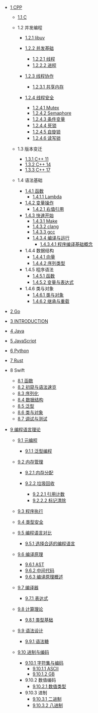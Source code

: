  - [1 CPP](/CPP/README.md)
    - [1.1 C](/CPP/C/README.md)
      
    - 1.2 并发编程
      - [1.2.1 libuv](/CPP/并发编程/libuv/README.md)
        
      - [1.2.2 并发基础](/CPP/并发编程/并发基础/README.md)
        - [1.2.2.1 线程](/CPP/并发编程/并发基础/线程.md)
        - [1.2.2.2 进程](/CPP/并发编程/并发基础/进程.md)
      - [1.2.3 线程协作](/CPP/并发编程/线程协作/README.md)
        - [1.2.3.1 共享内存](/CPP/并发编程/线程协作/共享内存.md)
      - [1.2.4 线程安全](/CPP/并发编程/线程安全/README.md)
        - [1.2.4.1 Mutex](/CPP/并发编程/线程安全/Mutex.md)
        - [1.2.4.2 Semaphore](/CPP/并发编程/线程安全/Semaphore.md)
        - [1.2.4.3 条件变量](/CPP/并发编程/线程安全/条件变量.md)
        - [1.2.4.4 死锁](/CPP/并发编程/线程安全/死锁.md)
        - [1.2.4.5 自旋锁](/CPP/并发编程/线程安全/自旋锁.md)
        - [1.2.4.6 读写锁](/CPP/并发编程/线程安全/读写锁.md)
    - 1.3 版本变迁
      - [1.3.1 C++ 11](/CPP/版本变迁/C++%2011.md)
      - [1.3.2 C++ 14](/CPP/版本变迁/C++%2014.md)
      - [1.3.3 C++ 17](/CPP/版本变迁/C++%2017.md)
    - 1.4 语法基础
      - [1.4.1 函数](/CPP/语法基础/函数/README.md)
        - [1.4.1.1 Lambda](/CPP/语法基础/函数/Lambda.md)
      - [1.4.2 变量操作](/CPP/语法基础/变量操作/README.md)
        - [1.4.2.1 右值引用](/CPP/语法基础/变量操作/右值引用.md)
      - [1.4.3 快速开始](/CPP/语法基础/快速开始/README.md)
        - [1.4.3.1 Make](/CPP/语法基础/快速开始/Make.md)
        - [1.4.3.2 clang](/CPP/语法基础/快速开始/clang.md)
        - [1.4.3.3 gcc](/CPP/语法基础/快速开始/gcc.md)
        - [1.4.3.4 编译与运行](/CPP/语法基础/快速开始/编译与运行/README.md)
          - [1.4.3.4.1 程序编译基础概念](/CPP/语法基础/快速开始/编译与运行/程序编译基础概念.md)
      - 1.4.4 数据结构
        - [1.4.4.1 向量](/CPP/语法基础/数据结构/向量.md)
        - [1.4.4.2 序列类型](/CPP/语法基础/数据结构/序列类型.md)
      - 1.4.5 程序语法
        - [1.4.5.1 函数](/CPP/语法基础/程序语法/函数.md)
        - [1.4.5.2 变量与表达式](/CPP/语法基础/程序语法/变量与表达式.md)
      - 1.4.6 类与对象
        - [1.4.6.1 类与对象](/CPP/语法基础/类与对象/类与对象.md)
        - [1.4.6.2 继承与重载](/CPP/语法基础/类与对象/继承与重载.md)
  - [2 Go](/Go/README.md)
    
  - [3 INTRODUCTION](/INTRODUCTION.md)
  - [4 Java](/Java/README.md)
    
  - [5 JavaScript](/JavaScript/README.md)
    
  - [6 Python](/Python/README.md)
    
  - [7 Rust](/Rust/README.md)
    
  - 8 Swift
    - [8.1 函数](/Swift/函数.md)
    - [8.2 初窥与语法速览](/Swift/初窥与语法速览.md)
    - [8.3 序列化](/Swift/序列化.md)
    - [8.4 数据结构](/Swift/数据结构.md)
    - [8.5 泛型](/Swift/泛型.md)
    - [8.6 类与对象](/Swift/类与对象.md)
    - [8.7 调试与测试](/Swift/调试与测试.md)
  - [9 编程语言理论](/编程语言理论/README.md)
    - [9.1 元编程](/编程语言理论/元编程/README.md)
      - [9.1.1 泛型编程](/编程语言理论/元编程/泛型编程.md)
    - [9.2 内存管理](/编程语言理论/内存管理/README.md)
      - [9.2.1 内存分配](/编程语言理论/内存管理/内存分配/README.md)
        
      - [9.2.2 垃圾回收](/编程语言理论/内存管理/垃圾回收/README.md)
        - [9.2.2.1 引用计数](/编程语言理论/内存管理/垃圾回收/引用计数.md)
        - [9.2.2.2 标记清除](/编程语言理论/内存管理/垃圾回收/标记清除.md)
    - [9.3 程序执行](/编程语言理论/程序执行/README.md)
      
    - [9.4 类型安全](/编程语言理论/类型安全/README.md)
      
    - [9.5 编程语言对比](/编程语言理论/编程语言对比/README.md)
      - [9.5.1 选择合适的编程语言](/编程语言理论/编程语言对比/选择合适的编程语言.md)
    - [9.6 编译原理](/编程语言理论/编译原理/README.md)
      - [9.6.1 AST](/编程语言理论/编译原理/AST.md)
      - [9.6.2 中间代码](/编程语言理论/编译原理/中间代码.md)
      - [9.6.3 编译原理概述](/编程语言理论/编译原理/编译原理概述.md)
    - [9.7 编译器](/编程语言理论/编译器/README.md)
      - [9.7.1 表达式](/编程语言理论/编译器/表达式.md)
    - [9.8 计算理论](/编程语言理论/计算理论/README.md)
      - [9.8.1 类型基础](/编程语言理论/计算理论/类型基础.md)
    - [9.9 语法设计](/编程语言理论/语法设计/README.md)
      - [9.9.1 语法糖](/编程语言理论/语法设计/语法糖.md)
    - [9.10 进制与编码](/编程语言理论/进制与编码/README.md)
      - [9.10.1 字符集与编码](/编程语言理论/进制与编码/字符集与编码/README.md)
        - [9.10.1.1 ASCII](/编程语言理论/进制与编码/字符集与编码/ASCII.md)
        - [9.10.1.2 GB](/编程语言理论/进制与编码/字符集与编码/GB.md)
      - 9.10.2 数值编码
        - [9.10.2.1 数值类型](/编程语言理论/进制与编码/数值编码/数值类型.md)
      - 9.10.3 进制
        - [9.10.3.1 二进制](/编程语言理论/进制与编码/进制/二进制.md)
        - [9.10.3.2 八进制](/编程语言理论/进制与编码/进制/八进制.md)